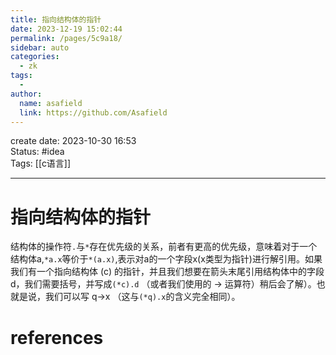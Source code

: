 ```yaml
---
title: 指向结构体的指针
date: 2023-12-19 15:02:44
permalink: /pages/5c9a18/
sidebar: auto
categories:
  - zk
tags:
  - 
author: 
  name: asafield
  link: https://github.com/Asafield
---
```


create date: 2023-10-30 16:53  
Status: #idea  
Tags: [[c语言]]

---

# 指向结构体的指针
结构体的操作符`.`与`*`存在优先级的关系，前者有更高的优先级，意味着对于一个结构体a,`*a.x`等价于`*(a.x)`,表示对a的一个字段x(x类型为指针)进行解引用。如果我们有一个指向结构体 (c) 的指针，并且我们想要在箭头末尾引用结构体中的字段 d，我们需要括号，并写成`(*c).d` （或者我们使用的 -> 运算符）稍后会了解）。也就是说，我们可以写 q->x （这与` (*q).x `的含义完全相同）。
# references